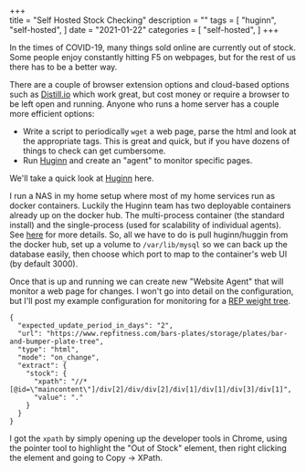 +++                                                                                              
 title = "Self Hosted Stock Checking"
 description = ""
 tags = [
     "huginn",
     "self-hosted",
 ]
 date = "2021-01-22"
 categories = [
     "self-hosted",
 ]
 +++

 In the times of COVID-19, many things sold online are currently out of stock. Some people enjoy constantly hitting F5 on webpages, but for the rest of us there has to be a better way.

There are a couple of browser extension options and cloud-based options such as [Distill.io](https://distill.io/) which work great, but cost money or require a browser to be left open and running. Anyone who runs a home server has a couple more efficient options:

* Write a script to periodically `wget` a web page, parse the html and look at the appropriate tags. This is great and quick, but if you have dozens of things to check can get cumbersome.
* Run [Huginn](https://github.com/huginn/huginn) and create an "agent" to monitor specific pages.

We'll take a quick look at [Huginn](https://github.com/huginn/huginn) here.

I run a NAS in my home setup where most of my home services run as docker containers. Luckily the Huginn team has two deployable containers already up on the docker hub. The multi-process container (the standard install) and the single-process (used for scalability of individual agents). See [here](https://github.com/huginn/huginn/tree/master/docker) for more details. So, all we have to do is pull huginn/huggin from the docker hub, set up a volume to `/var/lib/mysql` so we can back up the database easily, then choose which port to map to the container's web UI (by default 3000).

Once that is up and running we can create new "Website Agent" that will monitor a web page for changes.  I won't go into detail on the configuration, but I'll post my example configuration for monitoring for a [REP weight tree](https://www.repfitness.com/bars-plates/storage/plates/bar-and-bumper-plate-tree).

```
{
  "expected_update_period_in_days": "2",
  "url": "https://www.repfitness.com/bars-plates/storage/plates/bar-and-bumper-plate-tree",
  "type": "html",
  "mode": "on_change",
  "extract": {
    "stock": {
      "xpath": "//*[@id=\"maincontent\"]/div[2]/div/div[2]/div[1]/div[1]/div[3]/div[1]",
      "value": "."
    }
  }
}
```

I got the `xpath` by simply opening up the developer tools in Chrome, using the pointer tool to highlight the "Out of Stock" element, then right clicking the element and going to Copy -> XPath.
